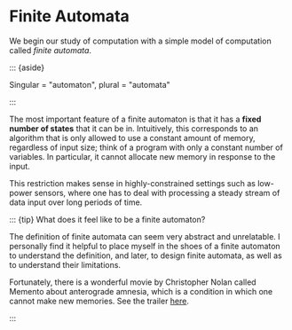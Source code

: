 # Finite Automata

We begin our study of computation with a simple model of computation
called *finite automata*.

::: {aside}

Singular = "automaton", plural = "automata"

:::

The most important feature of a finite automaton is that it has a
**fixed number of states** that it can be in. Intuitively, this
corresponds to an algorithm that is only allowed to use a constant
amount of memory, regardless of input size; think of a program with only
a constant number of variables. In particular, it cannot allocate new
memory in response to the input.

This restriction makes sense in highly-constrained settings such as
low-power sensors, where one has to deal with processing a steady stream
of data input over long periods of time.

::: {tip} What does it feel like to be a finite automaton?

The definition of finite automata can seem very abstract and
unrelatable. I personally find it helpful to place myself in the shoes
of a finite automaton to understand the definition, and later, to design
finite automata, as well as to understand their limitations.

Fortunately, there is a wonderful movie by Christopher Nolan called
Memento about anterograde amnesia, which is a condition in which one
cannot make new memories. See the trailer
[here](https://www.youtube.com/watch?v=HDWylEQSwFo).

:::
